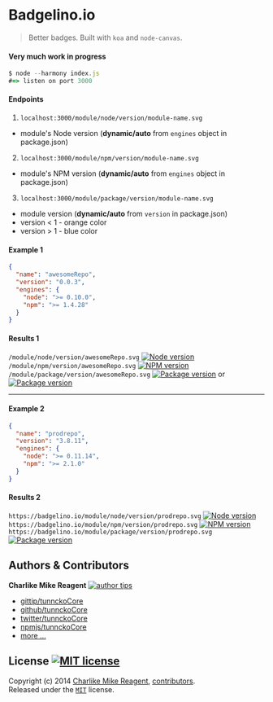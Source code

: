 # Badgelino.io
> Better badges. Built with `koa` and `node-canvas`.

#### Very much work in progress
```js
$ node --harmony index.js
#=> listen on port 3000
```

#### Endpoints
1. `localhost:3000/module/node/version/module-name.svg`
  + module's Node version (**dynamic/auto** from `engines` object in package.json)
2. `localhost:3000/module/npm/version/module-name.svg`
  + module's NPM version (**dynamic/auto** from `engines` object in package.json)
3. `localhost:3000/module/package/version/module-name.svg`
  + module version (**dynamic/auto** from `version` in package.json)
  + version < 1 - orange color
  + version > 1 - blue color

#### Example 1
```json
{
  "name": "awesomeRepo",
  "version": "0.0.3",
  "engines": {
    "node": ">= 0.10.0",
    "npm": ">= 1.4.28"
  }
}
```
#### Results 1
`/module/node/version/awesomeRepo.svg` [![Node version][1badgelino-image-node]][1node-website-url]  
`/module/npm/version/awesomeRepo.svg` [![NPM version][1badgelino-image-npm]][1npm-website-url]  
`/module/package/version/awesomeRepo.svg` [![Package version][1badgelino-image-package]][1npm-package-url] or [![Package version][1badgelino-image-package2]][1npm-package-url]

[1badgelino-image-node]: http://img.shields.io/badge/node-%3E=%200.10.0-blue.svg
[1node-website-url]: https://nodejs.org/
[1badgelino-image-npm]: http://img.shields.io/badge/npm-%3E=%201.4.28-blue.svg
[1npm-website-url]: https://npmjs.org/
[1badgelino-image-package]: http://img.shields.io/badge/awesomeRepo-v0.0.3-orange.svg
[1badgelino-image-package2]: http://img.shields.io/badge/version-0.0.3-orange.svg
[1npm-package-url]: https://npmjs.org/package/awesomeRepo

***

#### Example 2
```json
{
  "name": "prodrepo",
  "version": "3.8.11",
  "engines": {
    "node": ">= 0.11.14",
    "npm": ">= 2.1.0"
  }
}
```
#### Results 2
`https://badgelino.io/module/node/version/prodrepo.svg` [![Node version][2badgelino-image-node]][2node-website-url]  
`https://badgelino.io/module/npm/version/prodrepo.svg` [![NPM version][2badgelino-image-npm]][2npm-website-url]  
`https://badgelino.io/module/package/version/prodrepo.svg` [![Package version][2badgelino-image-package]][2npm-package-url]


[2badgelino-image-node]: http://img.shields.io/badge/node-%3E=%200.11.14-blue.svg
[2node-website-url]: https://nodejs.org/
[2badgelino-image-npm]: http://img.shields.io/badge/npm-%3E=%202.1.0-blue.svg
[2npm-website-url]: https://npmjs.org/
[2badgelino-image-package]: http://img.shields.io/badge/prodrepo-v3.8.11-blue.svg
[2npm-package-url]: https://npmjs.org/package/prodrepo









## Authors & Contributors

**Charlike Mike Reagent** [![author tips][author-gittip-img]][author-gittip]
+ [gittip/tunnckoCore][author-gittip]
+ [github/tunnckoCore][author-github]
+ [twitter/tunnckoCore][author-twitter]
+ [npmjs/tunnckoCore][author-npmjs]
+ [more ...][author-more]

## License [![MIT license][license-img]][license-url]
Copyright (c) 2014 [Charlike Mike Reagent][author-website], [contributors](https://github.com/tunnckoCore/coreflow-templates/graphs/contributors).  
Released under the [`MIT`][license-url] license.



[downloads-img]: http://img.shields.io/npm/dm/coreflow-templates.svg
[npm-required-version-img]: http://img.shields.io/badge/npm-%3E=%201.4.28-blue.svg
[node-required-version-img]: https://img.shields.io/node/v/coreflow-templates.svg
[node-required-version-url]: http://nodejs.org/download/

[npmjs-url]: http://npm.im/coreflow-templates
[npmjs-fury]: https://badge.fury.io/js/coreflow-templates.svg
[npmjs-shields]: https://img.shields.io/npm/v/coreflow-templates.svg
[npmjs-install]: https://nodei.co/npm/coreflow-templates.svg?mini=true

[coveralls-url]: https://coveralls.io/r/tunnckoCore/coreflow-templates?branch=master
[coveralls-shields]: https://img.shields.io/coveralls/tunnckoCore/coreflow-templates.svg

[license-url]: https://github.com/tunnckoCore/coreflow-templates/blob/master/license.md
[license-img]: http://img.shields.io/badge/license-MIT-blue.svg

[travis-url]: https://travis-ci.org/tunnckoCore/coreflow-templates
[travis-img]: https://travis-ci.org/tunnckoCore/coreflow-templates.svg?branch=master

[depstat-url]: https://david-dm.org/tunnckoCore/coreflow-templates
[depstat-img]: https://david-dm.org/tunnckoCore/coreflow-templates.svg

[ferver-img]: http://img.shields.io/badge/using-ferver-585858.svg
[ferver-url]: https://github.com/jonathanong/ferver

[author-gittip-img]: http://img.shields.io/gittip/tunnckoCore.svg
[author-gittip]: https://www.gittip.com/tunnckoCore
[author-github]: https://github.com/tunnckoCore
[author-twitter]: https://twitter.com/tunnckoCore
[author-website]: http://www.whistle-bg.tk
[author-npmjs]: https://npmjs.org/~tunnckocore
[author-more]: http://j.mp/1stW47C

[cobody-url]: https://github.com/tj/co-body
[mocha-url]: https://github.com/tj/mocha
[rawbody-url]: https://github.com/stream-utils/raw-body
[multer-url]: https://github.com/expressjs/multer
[express-url]: https://github.com/strongloop/express
[formidable-url]: https://github.com/felixge/node-formidable
[co-url]: https://github.com/tj/co
[extend-url]: https://github.com/justmoon/node-extend
[csp-report]: https://mathiasbynens.be/notes/csp-reports
